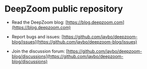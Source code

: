 # DeepZoom public repository

- Read the DeepZoom blog: [https://blog.deepzoom.com](https://blog.deepzoom.com)

- Report bugs and issues: [https://github.com/jaybo/deepzoom-blog/issues](https://github.com/jaybo/deepzoom-blog/issues)

- Join the discussion forum: [https://github.com/jaybo/deepzoom-blog/discussions](https://github.com/jaybo/deepzoom-blog/discussions)
